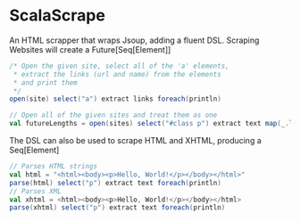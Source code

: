 ScalaScrape
===========

An HTML scrapper that wraps Jsoup, adding a fluent DSL. Scraping Websites will create a Future[Seq[Element]]

```scala
/* Open the given site, select all of the 'a' elements,
 * extract the links (url and name) from the elements 
 * and print them
 */
open(site) select("a") extract links foreach(println)

// Open all of the given sites and treat them as one
val futureLengths = open(sites) select("#class p") extract text map(_.length)
```

The DSL can also be used to scrape HTML and XHTML, producing a Seq[Element]

```scala
// Parses HTML strings
val html = "<html><body><p>Hello, World!</p></body></html>"
parse(html) select("p") extract text foreach(println)
// Parses XML
val xhtml = <html><body><p>Hello, World!</p></body></html>
parse(xhtml) select("p") extract text foreach(println)
```

